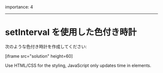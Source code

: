 importance: 4

---

# setInterval を使用した色付き時計

次のような色付き時計を作成してください:

[iframe src="solution" height=60]

Use HTML/CSS for the styling, JavaScript only updates time in elements.
